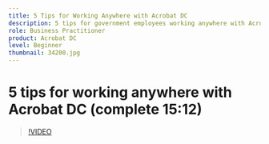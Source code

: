 ```yaml
---
title: 5 Tips for Working Anywhere with Acrobat DC
description: 5 tips for government employees working anywhere with Acrobat DC
role: Business Practitioner
product: Acrobat DC
level: Beginner
thumbnail: 34200.jpg
---
```


# 5 tips for working anywhere with Acrobat DC (complete 15:12)

>[!VIDEO](https://video.tv.adobe.com/v/34200)

